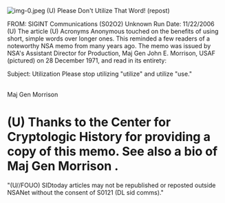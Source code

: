 ![img-0.jpeg](img-0.jpeg)
(U) Please Don't Utilize That Word! (repost)

FROM: SIGINT Communications (S02O2)
Unknown
Run Date: 11/22/2006
(U) The article (U) Acronyms Anonymous touched on the benefits of using short, simple words over longer ones. This reminded a few readers of a noteworthy NSA memo from many years ago. The memo was issued by NSA's Assistant Director for Production, Maj Gen John E. Morrison, USAF (pictured) on 28 December 1971, and read in its entirety:

Subject: Utilization
Please stop utilizing "utilize" and utilize "use."
$\qquad$
$\qquad$
$\qquad$

Maj Gen Morrison

# (U) Thanks to the Center for Cryptologic History for providing a copy of this memo. See also a bio of Maj Gen Morrison . 

"(U//FOUO) SIDtoday articles may not be republished or reposted outside NSANet without the consent of S0121 (DL sid comms)."
